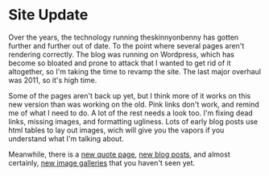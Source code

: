 <h1>Site Update</h1>

Over the years, the technology running theskinnyonbenny has gotten further and further out of date.  To the point where several pages aren't rendering correctly.  The blog was running on Wordpress, which has become so bloated and prone to attack that I wanted to get rid of it altogether, so I'm taking the time to revamp the site.  The last major overhaul was 2011, so it's high time.

Some of the pages aren't back up yet, but I think more of it works on this new version than was working on the old.  Pink links don't work, and remind me of what I need to do.  A lot of the rest needs a look too.  I'm fixing dead links, missing images, and formatting ugliness.  Lots of early blog posts use html tables to lay out images, wich will give you the vapors if you understand what I'm talking about.

Meanwhile, there is a <a href="/x/shitjohnsaid">new quote page</a>, <a href="/blog/current">new blog posts</a>, and almost certainly, <a href="pgHome">new image galleries</a> that you haven't seen yet.
